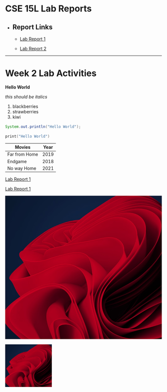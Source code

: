 # **CSE 15L Lab Reports**
- ## **Report Links**

  - [Lab Report 1](lab-report-1-week-2.html)

  - [Lab Report 2](lab-report-2-week-4.html)


---

# **Week 2 Lab Activities** 

**Hello World**

*this should be italics*

1. blackberries
2. strawberries
3. kiwi

``` java
System.out.println("Hello World");
```

``` cpp
print("Hello World")
```

|Movies|Year|
|--|--|
|Far from Home|2019|
|Endgame|2018|
|No way Home|2021|

[Lab Report 1](lab-report-1-week-2.html)

[Lab Report 1](https://atorshizi.github.io/cse15l-lab-reports/lab-report-1-week-2.html)

![image](pic.jpg)

<img src="pic.jpg" width="150"/>



